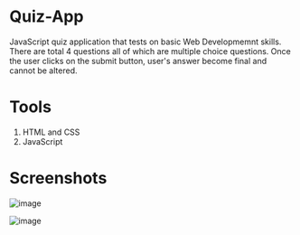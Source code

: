 # Quiz-App
JavaScript quiz application that tests on basic Web Developmemnt skills. There are total 4 questions all of which are multiple choice questions. Once the user clicks on the submit button, user's answer become final and cannot be altered.
# Tools
1) HTML and CSS
2) JavaScript
# Screenshots
![image](https://user-images.githubusercontent.com/67178658/152165600-fc933293-9c1c-420d-af76-7e4463cc625b.png)


![image](https://user-images.githubusercontent.com/67178658/152165702-b69ac4a0-dbd8-4c3e-aa13-a6292aad6d69.png)
